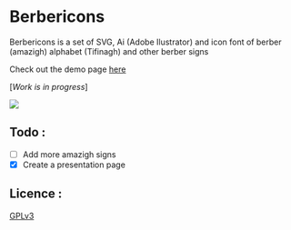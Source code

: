 
Berbericons 
================

Berbericons is a set of SVG, Ai (Adobe Ilustrator) and icon font of berber (amazigh) alphabet (Tifinagh) and other berber signs 

Check out the demo page [here](http://benahm.github.io/berbericons/page)

[*Work is in progress*]

<img align="center" src="https://raw.githubusercontent.com/benahm/berbericons/master/capture.PNG"/>

## Todo :
- [ ] Add more amazigh signs 
- [x] Create a presentation page 

## Licence :
[GPLv3](http://www.gnu.org/licenses/gpl.txt)
